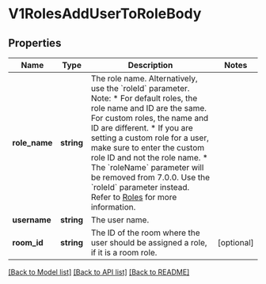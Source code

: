 # V1RolesAddUserToRoleBody

## Properties
Name | Type | Description | Notes
------------ | ------------- | ------------- | -------------
**role_name** | **string** | The role name. Alternatively, use the &#x60;roleId&#x60; parameter. Note:    * For default roles, the role name and ID are the same. For custom roles, the name and ID are different.    * If you are setting a custom role for a user, make sure to enter the custom role ID and not the role name.   * The &#x60;roleName&#x60; parameter will be removed from 7.0.0. Use the &#x60;roleId&#x60; parameter instead.   Refer to [Roles](https://docs.rocket.chat/setup-and-configure/roles-in-rocket.chat) for more information. | 
**username** | **string** | The user name. | 
**room_id** | **string** | The ID of the room where the user should be assigned a role, if it is a room role. | [optional] 

[[Back to Model list]](../../README.md#documentation-for-models) [[Back to API list]](../../README.md#documentation-for-api-endpoints) [[Back to README]](../../README.md)

